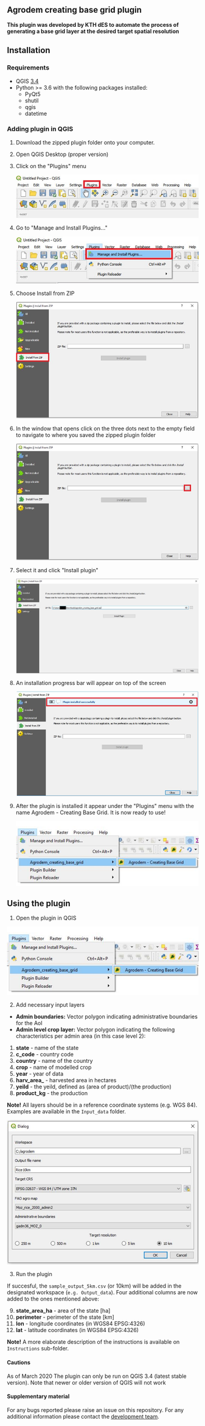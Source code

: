 ## Agrodem creating base grid plugin

**This plugin was developed by KTH dES to automate the process of generating a base grid layer at the desired target spatial resolution**

## Installation 

### Requirements

- QGIS [3.4](https://qgis.org/en/site/forusers/download.html)
- Python >= 3.6 with the following packages installed:
	- PyQt5
	- shutil
	- qgis
	- datetime

### Adding plugin in QGIS

1.	Download the zipped plugin folder onto your computer.
2.	Open QGIS Desktop (proper version)
3.	Click on the "Plugins" menu

	![image1](assets/img/ins_img1.jpg)

4.	Go to "Manage and Install Plugins..."

	![image2](assets/img/ins_img2.jpg)

5.	Choose Install from ZIP
 	
	![image3](assets/img/ins_img3.jpg)

6.	In the window that opens click on the three dots next to the empty field to navigate to where you saved the zipped plugin folder
	
	![image4](assets/img/ins_img4.jpg)

7.	Select it and click "Install plugin"
 	
	![image5](assets/img/ins_img5.jpg)

8.	An installation progress bar will appear on top of the screen
	
	![image6](assets/img/ins_img6.jpg)

9.	After the plugin is installed it appear under the "Plugins" menu with the name Agrodem - Creating Base Grid. It is now ready to use!
	
	![image7](assets/img/ins_img7.jpg)

## Using the plugin

1.	Open the plugin in QGIS

![image1](assets/img/run_img1.jpg)

2.	Add necessary input layers

* **Admin boundaries:** Vector polygon indicating administrative boundaries for the AoI
* **Admin level crop layer:** Vector polygon indicating the following characteristics per admin area (in this case level 2):

1. **state** - name of the state
2. **c_code** - country code 
3. **country** - name of the country
4. **crop** - name of modelled crop
5. **year** - year of data
6. **harv_area_** - harvested area in hectares
7. **yeild** - the yeild, defined as (area of product)/(the production)
8. **product_kg** - the production

**Note!** All layers should be in a reference coordinate systems (e.g. WGS 84). Examples are available in the ```Input_data``` folder. 

![image2](assets/img/run_img2.jpg)

3.	Run the plugin

If succesful, the ```sample_output_5km.csv``` (or 10km) will be added in the designated workspace (```e.g. Output_data```). Four additional columns are now added to the ones mentioned above:

9. **state_area_ha** - area of the state [ha]
10. **perimeter** - perimeter of the state [km]
11. **lon** - longitude coordinates (in WGS84 EPSG:4326)
12. **lat** - latitude coordinates (in WGS84 EPSG:4326)

**Note!** A more elaborate description of the instructions is available on ```Instructions``` sub-folder.

#### Cautions

As of March 2020 The plugin can only be run on QGIS 3.4 (latest stable version). Note that newer or older version of QGIS will not work

#### Supplementary material

For any bugs reported please raise an issue on this repository. For any additional information please contact the [development team](https://agrodem.readthedocs.io/en/latest/Contact.html).

